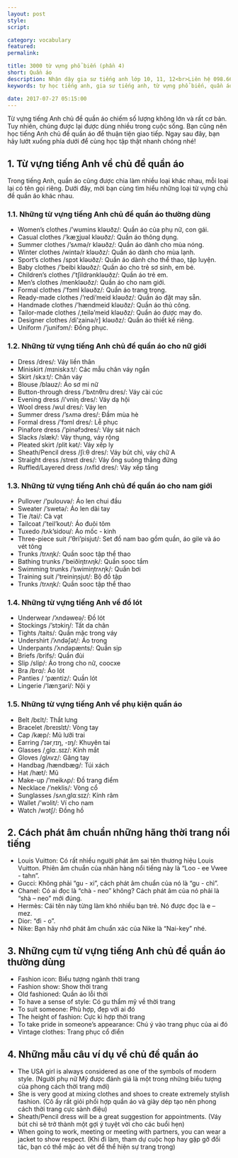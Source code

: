 ```yaml
---
layout: post
style:
script:

category: vocabulary
featured:
permalink:

title: 3000 từ vựng phổ biến (phần 4)
short: Quần áo
description: Nhận dậy gia sư tiếng anh lớp 10, 11, 12<br>Liên hệ 098.66.77.99.3<br>Anh Thịnh
keywords: tự học tiếng anh, gia sư tiếng anh, từ vựng phổ biến, quần áo, vocabulary, clothes

date: 2017-07-27 05:15:00
---
```


Từ vựng tiếng Anh chủ đề quần áo chiếm số lượng không lớn và rất cơ bản. Tuy nhiên, chúng được lại được dùng nhiều trong cuộc sống. Bạn cũng nên học tiếng Anh chủ đề quần áo để thuận tiện giao tiếp. Ngay sau đây, bạn hãy lướt xuống phía dưới để cùng học tập thật nhanh chóng nhé!

## 1. Từ vựng tiếng Anh về chủ đề quần áo

Trong tiếng Anh, quần áo cũng được chia làm nhiều loại khác nhau, mỗi loại lại có tên gọi riêng. Dưới đây, mời bạn cùng tìm hiểu những loại từ vựng chủ đề quần áo khác nhau.

### 1.1. Những từ vựng tiếng Anh chủ đề quần áo thường dùng

- Women’s clothes /’wʊmins kləʊðz/: Quần áo của phụ nữ, con gái.
- Casual clothes /’kæʒjʊəl kləʊðz/: Quần áo thông dụng.
- Summer clothes /’sʌmə/r kləʊðz/: Quần áo dành cho mùa nóng.
- Winter clothes /wintə/r kləʊðz/: Quần áo dành cho mùa lạnh.
- Sport’s clothes /spɔt kləʊðz/: Quần áo dành cho thể thao, tập luyện.
- Baby clothes /’beibi kləʊðz/: Quần áo cho trẻ sơ sinh, em bé.
- Children’s clothes /’t∫ildrənkləʊðz/: Quần áo trẻ em.
- Men’s clothes /menkləʊðz/: Quần áo cho nam giới.
- Formal clothes /’fɔml kləʊðz/: Quần áo trang trọng.
- Ready-made clothes /’redi’meid kləʊðz/: Quần áo đặt may sẵn.
- Handmade clothes /’hændmeid kləʊðz/: Quần áo thủ công.
- Tailor-made clothes /,teilə’meid kləʊðz/: Quần áo được may đo.
- Designer clothes /di’zainə/r] kləʊðz/: Quần áo thiết kế riêng.
- Uniform /’junifɔm/: Đồng phục.

### 1.2. Những từ vựng tiếng Anh chủ đề quần áo cho nữ giới

- Dress /dres/: Váy liền thân
- Miniskirt /mɪniskɜːt/: Các mẫu chân váy ngắn
- Skirt /skɜːt/: Chân váy
- Blouse /blaʊz/: Áo sơ mi nữ
- Button-through dress /’bʌtnθru dres/: Váy cài cúc
- Evening dress /i’vniη dres/: Váy dạ hội
- Wool dress /wul dres/: Váy len
- Summer dress /’sʌmə dres/: Đầm mùa hè
- Formal dress /’fɔml dres/: Lễ phục
- Pinafore dress /’pinəfɔdres/: Váy sát nách
- Slacks /slæk/: Váy thụng, váy rộng
- Pleated skirt /plit kət/: Váy xếp ly
- Sheath/Pencil dress /ʃiːθ dres/: Váy bút chì, váy chữ A
- Straight dress /streɪt dres/: Váy ống suông thẳng đứng
- Ruffled/Layered dress /rʌfld dres/: Váy xếp tầng

### 1.3. Những từ vựng tiếng Anh chủ đề quần áo cho nam giới

- Pullover /’pulouvə/: Áo len chui đầu
- Sweater /’swetə/: Áo len dài tay
- Tie /tai/: Cà vạt
- Tailcoat /’teil’kout/: Áo đuôi tôm
- Tuxedo /tʌk’sidou/: Áo mốc - kinh
- Three-piece suit /’θri’pisjut/: Set đồ nam bao gồm quần, áo gile và áo vét tông
- Trunks /trʌηk/: Quần sooc tập thể thao
- Bathing trunks /’beiðiηtrʌηk/: Quần sooc tắm
- Swimming trunks /’swimiηtrʌηk/: Quần bơi
- Training suit /’treiniηsjut/: Bộ đồ tập
- Trunks /trʌηk/: Quần sooc tập thể thao

### 1.4. Những từ vựng tiếng Anh về đồ lót

- Underwear /’ʌndəweə/: Đồ lót
- Stockings /’stɔkiη/: Tất da chân
- Tights /taits/: Quần mặc trong váy
- Undershirt /’ʌndə∫ət/: Áo trong
- Underpants /’ʌndəpænts/: Quần sịp
- Briefs /brifs/: Quần đùi
- Slip /slip/: Áo trong cho nữ, coocxe
- Bra /brɑ/: Áo lót
- Panties / ‘pæntiz/: Quần lót
- Lingerie /’lænʒəri/: Nội y

### 1.5. Những từ vựng tiếng Anh về phụ kiện quần áo

- Belt /bɛlt/: Thắt lưng
- Bracelet /breɪslɪt/: Vòng tay
- Cap /kæp/: Mũ lưỡi trai
- Earring /ˈɪərˌrɪŋ, -ɪŋ/: Khuyên tai
- Glasses /ˌɡlɑː.sɪz/: Kính mắt
- Gloves /glʌvz/: Găng tay
- Handbag /hændbæg/: Túi xách
- Hat /hæt/: Mũ
- Make-up /’meikʌp/: Đồ trang điểm
- Necklace /’neklis/: Vòng cổ
- Sunglasses /sʌnˌglɑːsɪz/: Kính râm
- Wallet /’wɔlit/: Ví cho nam
- Watch /wɔtʃ/: Đồng hồ

## 2. Cách phát âm chuẩn những hãng thời trang nổi tiếng

- Louis Vuitton: Có rất nhiều người phát âm sai tên thương hiệu Louis Vuitton. Phiên âm chuẩn của nhãn hàng nổi tiếng này là “Loo - ee Vwee - tahn”.
- Gucci: Không phải “gu - xi”, cách phát âm chuẩn của nó là “gu - chì”.
- Chanel: Có ai đọc là “chà - neo” không? Cách phát âm của nó phải là “shà – neo” mới đúng.
- Hermès: Cái tên này từng làm khó nhiều bạn trẻ. Nó được đọc là e – mez.
- Dior: “đì - o”.
- Nike: Bạn hãy nhớ phát âm chuẩn xác của Nike là “Nai-key” nhé.

## 3. Những cụm từ vựng tiếng Anh chủ đề quần áo thường dùng

- Fashion icon: Biểu tượng ngành thời trang
- Fashion show: Show thời trang
- Old fashioned: Quần áo lỗi thời
- To have a sense of style: Có gu thẩm mỹ về thời trang
- To suit someone: Phù hợp, đẹp với ai đó
- The height of fashion: Cực kì hợp thời trang
- To take pride in someone’s appearance: Chú ý vào trang phục của ai đó
- Vintage clothes: Trang phục cổ điển

## 4. Những mẫu câu ví dụ về chủ đề quần áo

- The USA girl is always considered as one of the symbols of modern style. (Người phụ nữ Mỹ được đánh giá là một trong những biểu tượng của phong cách thời trang mới)
- She is very good at mixing clothes and shoes to create extremely stylish fashion. (Cô ấy rất giỏi phối hợp quần áo và giày dép tạo nên phong cách thời trang cực sành điệu)
- Sheath/Pencil dress will be a great suggestion for appointments. (Váy bút chì sẽ trở thành một gợi ý tuyệt vời cho các buổi hẹn)
- When going to work, meeting or meeting with partners, you can wear a jacket to show respect. (Khi đi làm, tham dự cuộc họp hay gặp gỡ đối tác, bạn có thể mặc áo vét để thể hiện sự trang trọng)
